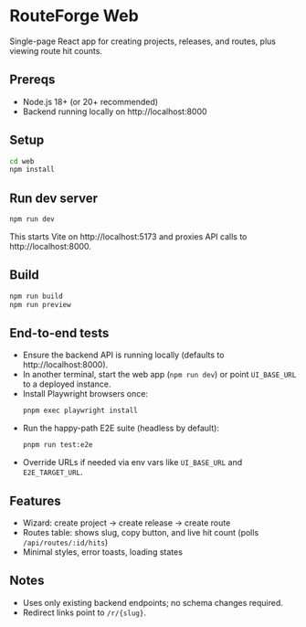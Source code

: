 # RouteForge Web

Single-page React app for creating projects, releases, and routes, plus viewing route hit counts.

## Prereqs
- Node.js 18+ (or 20+ recommended)
- Backend running locally on http://localhost:8000

## Setup
```bash
cd web
npm install
```

## Run dev server
```bash
npm run dev
```
This starts Vite on http://localhost:5173 and proxies API calls to http://localhost:8000.

## Build
```bash
npm run build
npm run preview
```

## End-to-end tests
- Ensure the backend API is running locally (defaults to http://localhost:8000).
- In another terminal, start the web app (`npm run dev`) or point `UI_BASE_URL` to a deployed instance.
- Install Playwright browsers once:
  ```bash
  pnpm exec playwright install
  ```
- Run the happy-path E2E suite (headless by default):
  ```bash
  pnpm run test:e2e
  ```
- Override URLs if needed via env vars like `UI_BASE_URL` and `E2E_TARGET_URL`.

## Features
- Wizard: create project → create release → create route
- Routes table: shows slug, copy button, and live hit count (polls `/api/routes/:id/hits`)
- Minimal styles, error toasts, loading states

## Notes
- Uses only existing backend endpoints; no schema changes required.
- Redirect links point to `/r/{slug}`.

